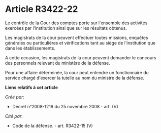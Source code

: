 # Article R3422-22

Le contrôle de la Cour des comptes porte sur l'ensemble des activités exercées par l'institution ainsi que sur les résultats
obtenus.

Les magistrats de la cour peuvent effectuer toutes missions, enquêtes générales ou particulières et vérifications tant au
siège de l'institution que dans les établissements.

A cette occasion, les magistrats de la cour peuvent demander le concours des personnels relevant du ministère de la défense.

Pour une affaire déterminée, la cour peut entendre un fonctionnaire du service chargé d'exercer la tutelle au nom du ministre
de la défense.

**Liens relatifs à cet article**

_Créé par_:

  - Décret n°2008-1219 du 25 novembre 2008 - art. (V)

_Cité par_:

  - Code de la défense. - art. R3422-15 (V)
